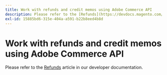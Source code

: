 ```yaml
---
title: Work with refunds and credit memos using Adobe Commerce API
description: Please refer to the [Refunds](https://devdocs.magento.com/guides/v2.4/rest/modules/sales/refunds.html) article in our developer documentation.
exl-id: 15885bd6-315e-404a-a591-b22b8eed4b8d
---
```

# Work with refunds and credit memos using Adobe Commerce API

Please refer to the [Refunds](https://devdocs.magento.com/guides/v2.4/rest/modules/sales/refunds.html) article in our developer documentation.
